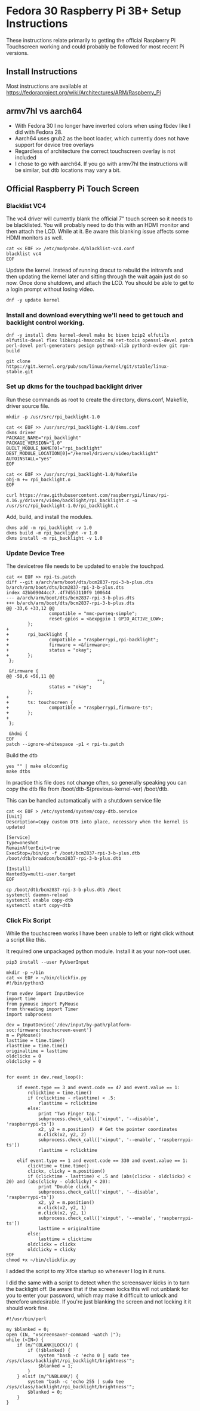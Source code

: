 # Fedora 30 Raspberry Pi 3B+ Setup Instructions

These instructions relate primarily to getting the official Raspberry Pi Touchscreen working and could probably be followed for most recent Pi versions.

## Install Instructions
Most instructions are available at https://fedoraproject.org/wiki/Architectures/ARM/Raspberry_Pi

## armv7hl vs aarch64
- With Fedora 30 I no longer have inverted colors when using fbdev like I did with Fedora 28.
- Aarch64 uses grub2 as the boot loader, which currently does not have support for device tree overlays
- Regardless of architecture the correct touchscreen overlay is not included
- I chose to go with aarch64. If you go with armv7hl the instructions will be similar, but dtb locations may vary a bit.

## Official Raspberry Pi Touch Screen

### Blacklist VC4
The vc4 driver will currently blank the official 7" touch screen so it needs to be blacklisted. You will probably need to do this with an HDMI monitor and then attach the LCD. While at it. Be aware this blanking issue affects some HDMI monitors as well.

```
cat << EOF >> /etc/modprobe.d/blacklist-vc4.conf
blacklist vc4
EOF
```

Update the kernel. Instead of running dracut to rebuild the initramfs and then updating the kernel later and sitting through the wait again just do so now. Once done shutdown, and attach the LCD. You should be able to get to a login prompt without losing video.

```
dnf -y update kernel
```

### Install and download everything we'll need to get touch and backlight control working.

```
dnf -y install dkms kernel-devel make bc bison bzip2 elfutils elfutils-devel flex libkcapi-hmaccalc m4 net-tools openssl-devel patch perl-devel perl-generators pesign python3-xlib python3-evdev git rpm-build

git clone https://git.kernel.org/pub/scm/linux/kernel/git/stable/linux-stable.git
```

### Set up dkms for the touchpad backlight driver

Run these commands as root to create the directory, dkms.conf, Makefile, driver source file.
```
mkdir -p /usr/src/rpi_backlight-1.0
```

```
cat << EOF >> /usr/src/rpi_backlight-1.0/dkms.conf
dkms driver
PACKAGE_NAME="rpi_backlight"
PACKAGE_VERSION="1.0"
BUILT_MODULE_NAME[0]="rpi_backlight"
DEST_MODULE_LOCATION[0]="/kernel/drivers/video/backlight"
AUTOINSTALL="yes"
EOF
```

```
cat << EOF >> /usr/src/rpi_backlight-1.0/Makefile
obj-m += rpi_backlight.o
EOF
```

```
curl https://raw.githubusercontent.com/raspberrypi/linux/rpi-4.16.y/drivers/video/backlight/rpi_backlight.c -o /usr/src/rpi_backlight-1.0/rpi_backlight.c
```

Add, build, and install the modules.
```
dkms add -m rpi_backlight -v 1.0
dkms build -m rpi_backlight -v 1.0
dkms install -m rpi_backlight -v 1.0
```

### Update Device Tree
The devicetree file needs to be updated to enable the touchpad.

```
cat << EOF >> rpi-ts.patch
diff --git a/arch/arm/boot/dts/bcm2837-rpi-3-b-plus.dts b/arch/arm/boot/dts/bcm2837-rpi-3-b-plus.dts
index 42bb09044cc7..4f7d553110f9 100644
--- a/arch/arm/boot/dts/bcm2837-rpi-3-b-plus.dts
+++ b/arch/arm/boot/dts/bcm2837-rpi-3-b-plus.dts
@@ -33,6 +33,12 @@
                compatible = "mmc-pwrseq-simple";
                reset-gpios = <&expgpio 1 GPIO_ACTIVE_LOW>;
        };
+
+       rpi_backlight {
+               compatible = "raspberrypi,rpi-backlight";
+               firmware = <&firmware>;
+               status = "okay";
+       };
 };

 &firmware {
@@ -50,6 +56,11 @@
                                  "";
                status = "okay";
        };
+
+       ts: touchscreen {
+               compatible = "raspberrypi,firmware-ts";
+       };
+
 };

 &hdmi {
EOF
patch --ignore-whitespace -p1 < rpi-ts.patch
```

Build the dtb
```
yes "" | make oldconfig
make dtbs
```

In practice this file does not change often, so generally speaking you can copy the dtb file from /boot/dtb-$(previous-kernel-ver) /boot/dtb.

This can be handled automatically with a shutdown service file

```
cat << EOF > /etc/systemd/system/copy-dtb.service
[Unit]
Description=Copy custom DTB into place, necessary when the kernel is updated

[Service]
Type=oneshot
RemainAfterExit=true
ExecStop=/bin/cp -f /boot/bcm2837-rpi-3-b-plus.dtb /boot/dtb/broadcom/bcm2837-rpi-3-b-plus.dtb

[Install]
WantedBy=multi-user.target
EOF
```

```
cp /boot/dtb/bcm2837-rpi-3-b-plus.dtb /boot
systemctl daemon-reload
systemctl enable copy-dtb
systemctl start copy-dtb
```

### Click Fix Script
While the touchscreen works I have been unable to left or right click without a script like this.

It required one unpackaged python module. Install it as your non-root user.

```
pip3 install --user PyUserInput
```

```
mkdir -p ~/bin
cat << EOF > ~/bin/clickfix.py
#!/bin/python3

from evdev import InputDevice
import time
from pymouse import PyMouse
from threading import Timer
import subprocess

dev = InputDevice('/dev/input/by-path/platform-soc:firmware:touchscreen-event')
m = PyMouse()
lasttime = time.time()
rlasttime = time.time()
originaltime = lasttime
oldclickx = 0
oldclicky = 0


for event in dev.read_loop():

    if event.type == 3 and event.code == 47 and event.value == 1:
        rclicktime = time.time()
        if (rclicktime - rlasttime) < .5:
            rlasttime = rclicktime
        else:
            print "Two Finger tap."
            subprocess.check_call(['xinput', '--disable', 'raspberrypi-ts'])
            x2, y2 = m.position()  # Get the pointer coordinates
            m.click(x2, y2, 2)
            subprocess.check_call(['xinput', '--enable', 'raspberrypi-ts'])
            rlasttime = rclicktime

    elif event.type == 1 and event.code == 330 and event.value == 1:
        clicktime = time.time()
        clickx, clicky = m.position()
        if (clicktime - lasttime) < .5 and (abs(clickx - oldclickx) < 20) and (abs(clicky - oldclicky) < 20):
            print "Double click."
            subprocess.check_call(['xinput', '--disable', 'raspberrypi-ts'])
            x2, y2 = m.position()
            m.click(x2, y2, 1)
            m.click(x2, y2, 1)
            subprocess.check_call(['xinput', '--enable', 'raspberrypi-ts'])
            lasttime = originaltime
        else:
            lasttime = clicktime
        oldclickx = clickx
        oldclicky = clicky
EOF
chmod +x ~/bin/clickfix.py
```

I added the script to my Xfce startup so whenever I log in it runs.

I did the same with a script to detect when the screensaver kicks in to turn the backlight off. Be aware that if the screen locks this will not unblank for you to enter your password, which may make it difficult to unlock and therefore undesirable. If you're just blanking the screen and not locking it it should work fine.

```
#!/usr/bin/perl

my $blanked = 0;
open (IN, "xscreensaver-command -watch |");
while (<IN>) {
    if (m/^(BLANK|LOCK)/) {
        if (!$blanked) {
            system "bash -c 'echo 0 | sudo tee /sys/class/backlight/rpi_backlight/brightness'";
            $blanked = 1;
        }
    } elsif (m/^UNBLANK/) {
        system "bash -c 'echo 255 | sudo tee /sys/class/backlight/rpi_backlight/brightness'";
        $blanked = 0;
    }
}
```
